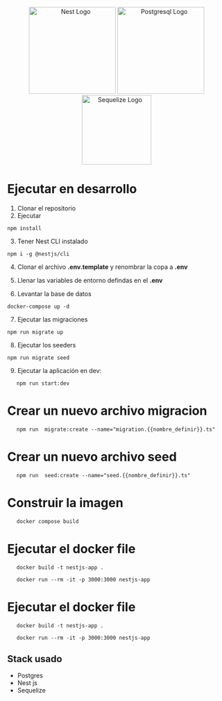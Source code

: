 
<p align="center">
  <a href="http://nestjs.com/" target="blank"><img src="https://nestjs.com/img/logo-small.svg" width="200" alt="Nest Logo" /></a>
  <a href="https://www.postgresql.org/" target="blank"><img src="https://www.svgrepo.com/show/303301/postgresql-logo.svg" width="200" alt="Postgresql Logo" /></a>
    <a href="https://sequelize.org/" target="blank"><img src="https://brandslogos.com/wp-content/uploads/images/large/sequelize-logo-vector.svg" width="160" alt="Sequelize Logo" /></a>
</p>

# Ejecutar en desarrollo

1. Clonar el repositorio
2. Ejecutar
```
npm install
```
3. Tener Nest CLI instalado
```
npm i -g @nestjs/cli
```
4. Clonar el archivo __.env.template__ y renombrar la copa a __.env__

5. Llenar las variables de entorno defindas
en el __.env__

6. Levantar la base de datos
```
docker-compose up -d
```

7. Ejecutar las migraciones
```
npm run migrate up
```
8. Ejecutar los seeders
```
npm run migrate seed
```

9. Ejecutar la aplicación en dev:
```
   npm run start:dev
```
<!-- 10. Reconstruir la base de datos 
```
 Ejecutar script src\database\scripts\*.sql
``` -->
# Crear un nuevo archivo migracion
```
   npm run  migrate:create --name="migration.{{nombre_definir}}.ts"

```
# Crear un nuevo archivo seed
```
   npm run  seed:create --name="seed.{{nombre_definir}}.ts"

```
# Construir la imagen
```
   docker compose build 

```

# Ejecutar el docker file
```
   docker build -t nestjs-app .

   docker run --rm -it -p 3000:3000 nestjs-app
```

# Ejecutar el docker file
```
   docker build -t nestjs-app .

   docker run --rm -it -p 3000:3000 nestjs-app
```

## Stack usado
* Postgres
* Nest js
* Sequelize 